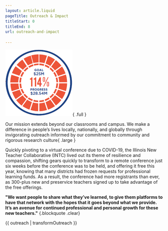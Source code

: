 ```yaml
---
layout: article.liquid
pageTitle: Outreach & Impact
titleStart: 0
titleEnd: 8
url: outreach-and-impact

---
```

![Illini sweatshirt with hands in the shape of a heart](/img/donor-alumni-impact.png){ .full }

Our mission extends beyond our classrooms and campus. We make a difference in people’s lives locally, nationally, and globally through invigorating outreach informed by our commitment to community and rigorous research culture{ .large }

Quickly pivoting to a virtual conference due to COVID-19, the Illinois New Teacher Collaborative (INTC) lived out its theme of resilience and compassion, shifting gears quickly to transform to a remote conference just six weeks before the conference was to be held, and offering it free this year, knowing that many districts had frozen requests for professional learning funds. As a result, the conference had more registrants than ever, as 300-plus new and preservice teachers signed up to take advantage of the free offerings.

**"We want people to share what they’ve learned, to give them platforms to have that network with the hopes that it goes beyond what we provide. It’s an avenue for continued professional and personal growth for these new teachers."** {.blockquote .clear}

{{ outreach | transformOutreach }}
